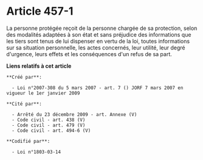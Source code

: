 # Article 457-1

La personne protégée reçoit de la personne chargée de sa protection, selon des modalités adaptées à son état et sans
préjudice des informations que les tiers sont tenus de lui dispenser en vertu de la loi, toutes informations sur sa situation
personnelle, les actes concernés, leur utilité, leur degré d'urgence, leurs effets et les conséquences d'un refus de sa part.

**Liens relatifs à cet article**

	**Créé par**:

	  - Loi n°2007-308 du 5 mars 2007 - art. 7 () JORF 7 mars 2007 en vigueur le 1er janvier 2009

	**Cité par**:

	  - Arrêté du 23 décembre 2009 - art. Annexe (V)
	  - Code civil - art. 438 (V)
	  - Code civil - art. 479 (V)
	  - Code civil - art. 494-6 (V)

	**Codifié par**:

	  - Loi n°1803-03-14
